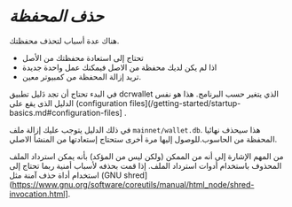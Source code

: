 # <i class="fa fa-hdd-o">حذف المحفظة</i>

هناك عدة أسباب لتحذف محفظتك.

* تحتاج إلى استعادة محفظتك من الأصل
* اذا لم يكن لديك محفظة من الاصل فيمكنك عمل واحدة جديدة
* تريد إزالة المحفظة من كمبيوتر معين.

في البدء تحتاج أن تجد دَليل تطبيق dcrwallet الذي يتغير حسب البرنامج. 
هذا هو نفس الدليل الذى يقع على  (configuration files](/getting-started/startup-basics.md#configuration-files] .

في ذلك الدليل يتوجب عليك إزالة ملف `mainnet/wallet.db`.
هذا سيحذف نهائيا المحفظة من الحاسوب.للوصول 
إليها مرة أخرى ستحتاج إستعادتها من المنشأ الاصلي.

من المهم الإشارة إلى أنه من الممكن (ولكن ليس من المؤكد) بأنه
يمكن استرداد الملف المحذوف باستخدام أدوات استرداد الملف. إذا قمت
بحذفه لأسباب أمنية ربما تحتاج إلى استخدام 
 أداة حذف آمنة مثل
(GNU shred](https://www.gnu.org/software/coreutils/manual/html_node/shred-invocation.html].


